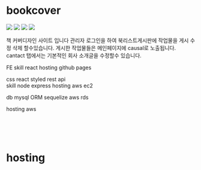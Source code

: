 # bookcover
<img src="https://img.shields.io/badge/-Node.js-339933?logo=Node.js"/>
<img src="https://img.shields.io/badge/-React-61DAFB?style=flat-square&logo=React&logoColor=white"/>
<img src="https://img.shields.io/badge/-Node.js-339933?style=flat-square&logo=Node.js&logoColor=white"/>
<img src="https://img.shields.io/badge/-Node.js-339933?logo=Node.js&logoColor=white"/>


책 커버디자인 사이트 입니다
관리자 로그인을 하여 북리스트게시판에 작업물을 게시 수정 삭제 할수있습니다.
게시한 작업물들은 메인페이지에 causal로 노출됩니다.
cantact 탭에서는 기본적인 회사 소개글을 수정할수 있습니다.


FE 
  skill react
  hosting github pages

css react styled
rest api  
  skill node express
  hosting aws ec2
  
db 
  mysql ORM sequelize
  aws rds
  
  
hosting aws 






<br/>
<br/>
<br/>

# hosting

